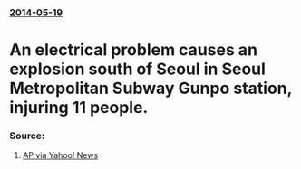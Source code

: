 ### [2014-05-19](/news/2014/05/19/index.md)

# An electrical problem causes an explosion south of Seoul in Seoul Metropolitan Subway Gunpo station, injuring 11 people. 




### Source:

1. [AP via Yahoo! News](http://news.yahoo.com/subway-explosion-lightly-injures-11-south-korea-115014489.html)
